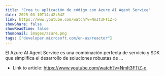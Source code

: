 ```yaml
---
title: "Crea tu aplicación de código con Azure AI Agent Service"
date: 2025-03-10T14:42:54Z
link: https://www.youtube.com/watch?v=NmIt3FTiZ-o
showShare: false
showReadTime: false
thumbnail: images/azure.png
tags: ["developer.microsoft.com/en-us/reactor"]
---
```

El Azure AI Agent Service es una combinación perfecta de servicio y SDK que simplifica el desarrollo de soluciones robustas de ...

- Link to article: https://www.youtube.com/watch?v=NmIt3FTiZ-o